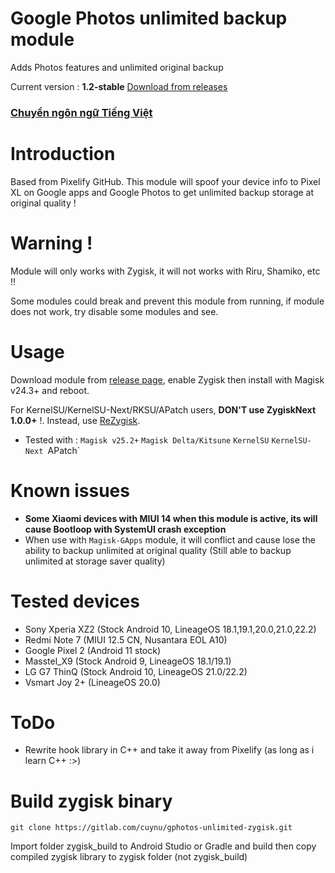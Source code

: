# Google Photos unlimited backup module
Adds Photos features and unlimited original backup

Current version : **1.2-stable** [Download from releases](https://github.com/prabhatkrmishra/gphotos-unlimited-zygisk/releases)

### [Chuyển ngôn ngữ Tiếng Việt](https://gitlab.com/cuynu/gphotos-unlimited-zygisk/-/wikis/VI)

# Introduction 
Based from Pixelify GitHub. This module will spoof your device info to Pixel XL on Google apps and Google Photos to get unlimited backup storage at original quality !

# Warning !
Module will only works with Zygisk, it will not works with Riru, Shamiko, etc !!

Some modules could break and prevent this module from running, if module does not work, try disable some modules and see.

# Usage 
Download module from [release page](https://github.com/prabhatkrmishra/gphotos-unlimited-zygisk/releases), enable Zygisk then install with Magisk v24.3+ and reboot. 

For KernelSU/KernelSU-Next/RKSU/APatch users, **DON'T use ZygiskNext 1.0.0+** !. Instead, use [ReZygisk](https://github.com/PerformanC/ReZygisk/releases). 
- Tested with : `Magisk v25.2+` `Magisk Delta/Kitsune` `KernelSU` `KernelSU-Next `APatch`

# Known issues 
- **Some Xiaomi devices with MIUI 14 when this module is active, its will cause Bootloop with SystemUI crash exception**
- When use with `Magisk-GApps` module, it will conflict and cause lose the ability to backup unlimited at original quality (Still able to backup unlimited at storage saver quality)

# Tested devices
- Sony Xperia XZ2 (Stock Android 10, LineageOS 18.1,19.1,20.0,21.0,22.2)
- Redmi Note 7 (MIUI 12.5 CN, Nusantara EOL A10)
- Google Pixel 2 (Android 11 stock)
- Masstel_X9 (Stock Android 9, LineageOS 18.1/19.1)
- LG G7 ThinQ (Stock Android 10, LineageOS 21.0/22.2)
- Vsmart Joy 2+ (LineageOS 20.0)

# ToDo
- Rewrite hook library in C++ and take it away from Pixelify (as long as i learn C++ :>)

# Build zygisk binary
`git clone https://gitlab.com/cuynu/gphotos-unlimited-zygisk.git`

Import folder zygisk_build to Android Studio or Gradle and build then copy compiled zygisk library to zygisk folder (not zygisk_build)
